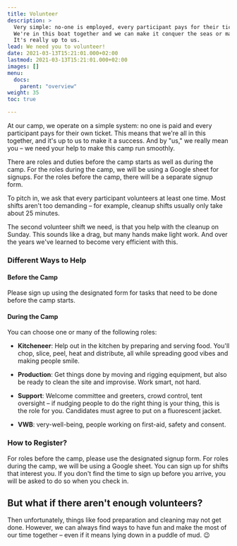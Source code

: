 ```yaml
---
title: Volunteer
description: >
  Very simple: no-one is employed, every participant pays for their ticket. 
  We're in this boat together and we can make it conquer the seas or make it crash into a big iceberg. 
  It's really up to us.
lead: We need you to volunteer!
date: 2021-03-13T15:21:01.000+02:00
lastmod: 2021-03-13T15:21:01.000+02:00
images: []
menu: 
  docs:
    parent: "overview"
weight: 35
toc: true

---
```

At our camp, we operate on a simple system: no one is paid and every participant pays for their own ticket. This means that we're all in this together, and it's up to us to make it a success. And by "us," we really mean you – we need your help to make this camp run smoothly.

There are roles and duties before the camp starts as well as during the camp. For the roles during the camp, we will be using a Google sheet for signups. For the roles before the camp, there will be a separate signup form.

To pitch in, we ask that every participant volunteers at least one time. Most shifts aren't too demanding – for example, cleanup shifts usually only take about 25 minutes.

The second volunteer shift we need, is that you help with the cleanup on Sunday. This sounds like a drag, but many hands make light work. And over the years we've learned to become very efficient with this.  

### Different Ways to Help

#### Before the Camp

Please sign up using the designated form for tasks that need to be done before the camp starts.

#### During the Camp

You can choose one or many of the following roles:

- **Kitcheneer**: Help out in the kitchen by preparing and serving food. You'll chop, slice, peel, heat and distribute, all while spreading good vibes and making people smile.

- **Production**: Get things done by moving and rigging equipment, but also be ready to clean the site and improvise. Work smart, not hard.

- **Support**: Welcome committee and greeters, crowd control, tent oversight – if nudging people to do the right thing is your thing, this is the role for you. Candidates must agree to put on a fluorescent jacket.

- **VWB**: very-well-being, people working on first-aid, safety and consent.

### How to Register?

For roles before the camp, please use the designated signup form. For roles during the camp, we will be using a Google sheet. You can sign up for shifts that interest you. If you don't find the time to sign up before you arrive, you will be asked to do so when you check in.


## But what if there aren't enough volunteers?

Then unfortunately, things like food preparation and cleaning may not get done. However, we can always find ways to have fun and make the most of our time together – even if it means lying down in a puddle of mud. :wink:

